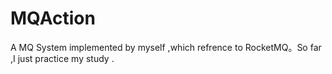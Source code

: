 # MQAction
A MQ System implemented  by myself ,which refrence to RocketMQ。So far ,I just practice my study .
